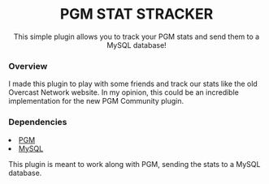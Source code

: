 <h1 align=center>PGM STAT STRACKER</h1>
<p align=center>This simple plugin allows you to track your PGM stats and send them to a MySQL database!</p>

<h3>Overview</h3>
<p>I made this plugin to play with some friends and track our stats like the old Overcast Network website. In my opinion, this could be an incredible implementation for the new PGM Community plugin.</p>

<h3>Dependencies</h3>
<li><a href=https://github.com/PGMDev/PGM>PGM</a></li>
<li><a href=https://www.mysql.com>MySQL</a></li>
<p></p>
<p>This plugin is meant to work along with PGM, sending the stats to a MySQL database.</p>